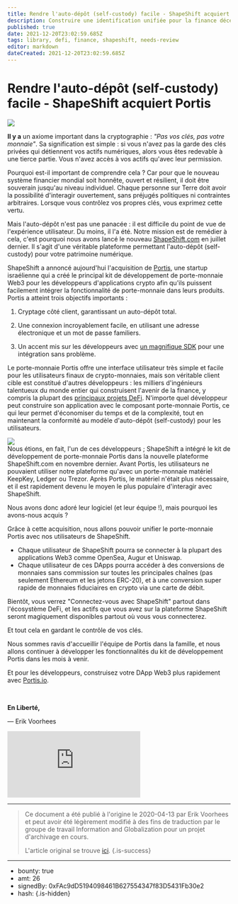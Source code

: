 ```yaml
---
title: Rendre l'auto-dépôt (self-custody) facile - ShapeShift acquiert Portis
description: Construire une identification unifiée pour la finance décentralisée
published: true
date: 2021-12-20T23:02:59.685Z
tags: library, defi, finance, shapeshift, needs-review
editor: markdown
dateCreated: 2021-12-20T23:02:59.685Z
---
```


# Rendre l'auto-dépôt (self-custody) facile - ShapeShift acquiert Portis

![](https://assets.website-files.com/5e9a09610b7dce71f87f7f17/5e9efd181dffd58203d33f45_1_rbAC_e-0gaVDCcZuPIGlrA.png)

**Il y a** un axiome important dans la cryptographie :  *"Pas vos clés, pas votre monnaie"*. Sa signification est simple : si vous n'avez pas la garde des clés privées qui détiennent vos actifs numériques, alors vous êtes redevable à une tierce partie. Vous n'avez accès à vos actifs qu'avec leur permission.

Pourquoi est-il important de comprendre cela ? Car pour que le nouveau système financier mondial soit honnête, ouvert et résilient, il doit être souverain jusqu'au niveau individuel. Chaque personne sur Terre doit avoir la possibilité d'interagir ouvertement, sans préjugés politiques ni contraintes arbitraires. Lorsque vous contrôlez vos propres clés, vous exprimez cette vertu.

Mais l'auto-dépôt n'est pas une panacée : il est difficile du point de vue de l'expérience utilisateur. Du moins, il l'a été. Notre mission est de remédier à cela, c'est pourquoi nous avons lancé le nouveau [ShapeShift.com](https://shapeshift.com/) en juillet dernier. Il s'agit d'une véritable plateforme permettant l'auto-dépôt (self-custody) pour votre patrimoine numérique.

ShapeShift a annoncé aujourd'hui l'acquisition de [Portis](https://www.portis.io/), une startup israélienne qui a créé le principal kit de développement de porte-monnaie Web3 pour les développeurs d'applications crypto afin qu'ils puissent facilement intégrer la fonctionnalité de porte-monnaie dans leurs produits. Portis a atteint trois objectifs importants :

1. Cryptage côté client, garantissant un auto-dépôt total.

2. Une connexion incroyablement facile, en utilisant une adresse électronique et un mot de passe familiers.

3. Un accent mis sur les développeurs avec [un magnifique SDK](https://github.com/portis-project/web-sdk) pour une intégration sans problème.

Le porte-monnaie Portis offre une interface utilisateur très simple et facile pour les utilisateurs finaux de crypto-monnaies, mais son véritable client cible est constitué d'autres développeurs : les milliers d'ingénieurs talentueux du monde entier qui construisent l'avenir de la finance, y compris la plupart des [principaux projets DeFi](https://apps.portis.io/). N'importe quel développeur peut construire son application avec le composant porte-monnaie Portis, ce qui leur permet d'économiser du temps et de la complexité, tout en maintenant la conformité au modèle d'auto-dépôt (self-custody) pour les utilisateurs.<br/>

[![](https://assets.website-files.com/5e9a09610b7dce71f87f7f17/5e9abb252afc3c37bb299581_5e99d053ff7599a3ddaea250_1*ShNoFIHLaKVspi31-tqbqw.png)](http://beta.shapeshift.com)<br/>Nous étions, en fait, l'un de ces développeurs ; ShapeShift a intégré le kit de développement de porte-monnaie Portis dans la nouvelle plateforme ShapeShift.com en novembre dernier. Avant Portis, les utilisateurs ne pouvaient utiliser notre plateforme qu'avec un porte-monnaie matériel KeepKey, Ledger ou Trezor. Après Portis, le matériel n'était plus nécessaire, et il est rapidement devenu le moyen le plus populaire d'interagir avec ShapeShift.

Nous avons donc adoré leur logiciel (et leur équipe !), mais pourquoi les avons-nous acquis ?

Grâce à cette acquisition, nous allons pouvoir unifier le porte-monnaie Portis avec nos utilisateurs de ShapeShift.

* Chaque utilisateur de ShapeShift pourra se connecter à la plupart des applications Web3 comme OpenSea, Augur et Uniswap.
* Chaque utilisateur de ces DApps pourra accéder à des conversions de monnaies sans commission sur toutes les principales chaînes (pas seulement Ethereum et les jetons ERC-20), et à une conversion super rapide de monnaies fiduciaires en crypto via une carte de débit.

Bientôt, vous verrez "Connectez-vous avec ShapeShift" partout dans l'écosystème DeFi, et les actifs que vous avez sur la plateforme ShapeShift seront magiquement disponibles partout où vous vous connecterez.

Et tout cela en gardant le contrôle de vos clés.

Nous sommes ravis d'accueillir l'équipe de Portis dans la famille, et nous allons continuer à développer les fonctionnalités du kit de développement Portis dans les mois à venir.

Et pour les développeurs, construisez votre DApp Web3 plus rapidement avec [Portis.io](https://docs.portis.io/#/).

<br/>

**En Liberté,**

— Erik Voorhees<br/> 

<iframe allowfullscreen="" frameborder="0" scrolling="auto" src="https://cdn.embedly.com/widgets/media.html?src=https%3A%2F%2Fwww.youtube.com%2Fembed%2FIywdlv2sfgU%3Ffeature%3Doembed&amp;display_name=YouTube&amp;url=https%3A%2F%2Fwww.youtube.com%2Fwatch%3Fv%3DIywdlv2sfgU&amp;image=https%3A%2F%2Fi.ytimg.com%2Fvi%2FIywdlv2sfgU%2Fhqdefault.jpg&amp;key=a19fcc184b9711e1b4764040d3dc5c07&amp;type=text%2Fhtml&amp;schema=youtube"></iframe>

<br/>

---

> Ce document a été publié à l'origine le 2020-04-13 par Erik Voorhees et peut avoir été légèrement modifié à des fins de traduction par le groupe de travail Information and Globalization pour un projet d'archivage en cours.
>
> L'article original se trouve [ici](https://shapeshift.com/library/shapeshift-acquires-portis).
{.is-success}

---

- bounty: true
- amt: 26
- signedBy: 0xFAc9dD5194098461B627554347f83D5431Fb30e2
- hash: 
{.is-hidden}